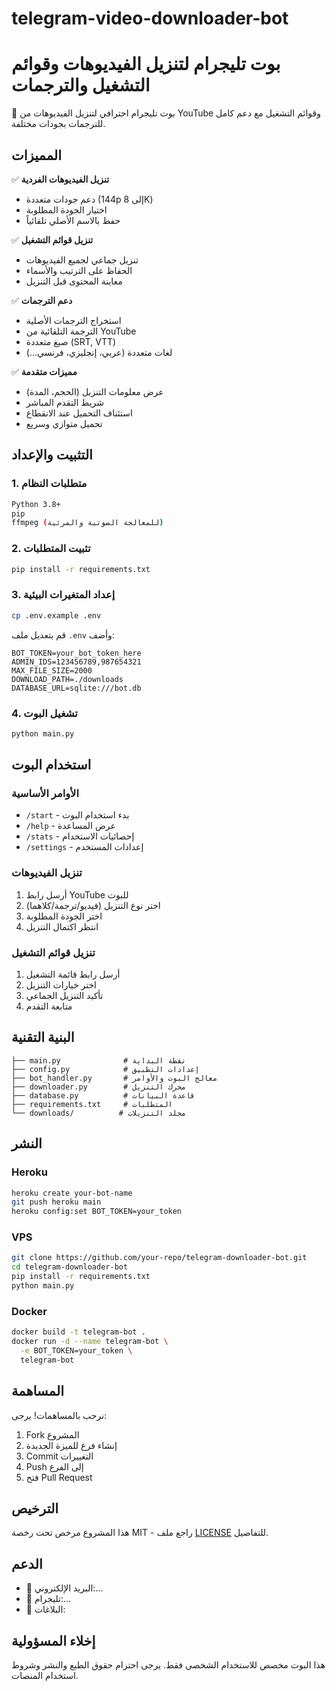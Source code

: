 # telegram-video-downloader-bot



# بوت تليجرام لتنزيل الفيديوهات وقوائم التشغيل والترجمات

🤖 بوت تليجرام احترافي لتنزيل الفيديوهات من YouTube وقوائم التشغيل مع دعم كامل للترجمات بجودات مختلفة.

## المميزات

✅ **تنزيل الفيديوهات الفردية**
- دعم جودات متعددة (144p إلى 8K)
- اختيار الجودة المطلوبة
- حفظ بالاسم الأصلي تلقائياً

✅ **تنزيل قوائم التشغيل**
- تنزيل جماعي لجميع الفيديوهات
- الحفاظ على الترتيب والأسماء
- معاينة المحتوى قبل التنزيل

✅ **دعم الترجمات**
- استخراج الترجمات الأصلية
- الترجمة التلقائية من YouTube
- صيغ متعددة (SRT, VTT)
- لغات متعددة (عربي، إنجليزي، فرنسي...)

✅ **مميزات متقدمة**
- عرض معلومات التنزيل (الحجم، المدة)
- شريط التقدم المباشر
- استئناف التحميل عند الانقطاع
- تحميل متوازي وسريع

## التثبيت والإعداد

### 1. متطلبات النظام
```bash
Python 3.8+
pip
ffmpeg (للمعالجة الصوتية والمرئية)
```

### 2. تثبيت المتطلبات
```bash
pip install -r requirements.txt
```

### 3. إعداد المتغيرات البيئية
```bash
cp .env.example .env
```

قم بتعديل ملف `.env` وأضف:
```
BOT_TOKEN=your_bot_token_here
ADMIN_IDS=123456789,987654321
MAX_FILE_SIZE=2000
DOWNLOAD_PATH=./downloads
DATABASE_URL=sqlite:///bot.db
```

### 4. تشغيل البوت
```bash
python main.py
```

## استخدام البوت

### الأوامر الأساسية
- `/start` - بدء استخدام البوت
- `/help` - عرض المساعدة
- `/stats` - إحصائيات الاستخدام
- `/settings` - إعدادات المستخدم

### تنزيل الفيديوهات
1. أرسل رابط YouTube للبوت
2. اختر نوع التنزيل (فيديو/ترجمة/كلاهما)
3. اختر الجودة المطلوبة
4. انتظر اكتمال التنزيل

### تنزيل قوائم التشغيل
1. أرسل رابط قائمة التشغيل
2. اختر خيارات التنزيل
3. تأكيد التنزيل الجماعي
4. متابعة التقدم

## البنية التقنية

```
├── main.py              # نقطة البداية
├── config.py            # إعدادات التطبيق
├── bot_handler.py       # معالج البوت والأوامر
├── downloader.py        # محرك التنزيل
├── database.py          # قاعدة البيانات
├── requirements.txt     # المتطلبات
└── downloads/          # مجلد التنزيلات
```

## النشر

### Heroku
```bash
heroku create your-bot-name
git push heroku main
heroku config:set BOT_TOKEN=your_token
```

### VPS
```bash
git clone https://github.com/your-repo/telegram-downloader-bot.git
cd telegram-downloader-bot
pip install -r requirements.txt
python main.py
```

### Docker
```bash
docker build -t telegram-bot .
docker run -d --name telegram-bot \
  -e BOT_TOKEN=your_token \
  telegram-bot
```

## المساهمة

نرحب بالمساهمات! يرجى:
1. Fork المشروع
2. إنشاء فرع للميزة الجديدة
3. Commit التغييرات
4. Push إلى الفرع
5. فتح Pull Request

## الترخيص

هذا المشروع مرخص تحت رخصة MIT - راجع ملف [LICENSE](LICENSE) للتفاصيل.

## الدعم

- 📧 البريد الإلكتروني:... 
- 💬 تليجرام:... 
- 🐛 البلاغات: [ ]()

## إخلاء المسؤولية

هذا البوت مخصص للاستخدام الشخصي فقط. يرجى احترام حقوق الطبع والنشر وشروط استخدام المنصات.